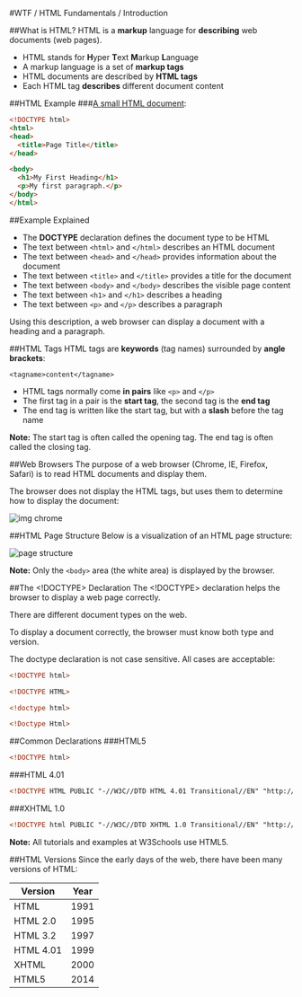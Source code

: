 #WTF / HTML Fundamentals / Introduction

##What is HTML?
HTML is a **markup** language for **describing** web documents (web pages).

* HTML stands for **H**yper **T**ext **M**arkup **L**anguage
* A markup language is a set of **markup tags**
* HTML documents are described by **HTML tags**
* Each HTML tag **describes** different document content

##HTML Example
###[A small HTML document](https://jsbin.com/kahuze/edit?html,output):
```html
<!DOCTYPE html>
<html>
<head>
  <title>Page Title</title>
</head>

<body>
  <h1>My First Heading</h1>
  <p>My first paragraph.</p>
</body>
</html>
```

##Example Explained
* The **DOCTYPE** declaration defines the document type to be HTML
* The text between `<html>` and `</html>` describes an HTML document
* The text between `<head>` and `</head>` provides information about the document
* The text between `<title>` and `</title>` provides a title for the document
* The text between `<body>` and `</body>` describes the visible page content
* The text between `<h1>` and `</h1>` describes a heading
* The text between `<p>` and `</p>` describes a paragraph

Using this description, a web browser can display a document with a heading and a paragraph.  

##HTML Tags
HTML tags are **keywords** (tag names) surrounded by **angle brackets**:
```
<tagname>content</tagname>
```
* HTML tags normally come **in pairs** like `<p>` and `</p>`
* The first tag in a pair is the **start tag**, the second tag is the **end tag**
* The end tag is written like the start tag, but with a **slash** before the tag name

**Note:**	The start tag is often called the opening tag. The end tag is often called the closing tag.

##Web Browsers
The purpose of a web browser (Chrome, IE, Firefox, Safari) is to read HTML documents and display them.

The browser does not display the HTML tags, but uses them to determine how to display the document:

![img chrome](http://www.w3schools.com/html/img_chrome.png)

##HTML Page Structure
Below is a visualization of an HTML page structure:

![page structure](http://i.imgsafe.org/7c0e176.png)

**Note:**	Only the `<body>` area (the white area) is displayed by the browser.

##The <!DOCTYPE> Declaration
The <!DOCTYPE> declaration helps the browser to display a web page correctly.

There are different document types on the web.

To display a document correctly, the browser must know both type and version.

The doctype declaration is not case sensitive. All cases are acceptable:
```html
<!DOCTYPE html>

<!DOCTYPE HTML>

<!doctype html>

<!Doctype Html>
```

##Common Declarations
###HTML5
```html
<!DOCTYPE html>
```
###HTML 4.01
```html
<!DOCTYPE HTML PUBLIC "-//W3C//DTD HTML 4.01 Transitional//EN" "http://www.w3.org/TR/html4/loose.dtd">
```
###XHTML 1.0
```html
<!DOCTYPE html PUBLIC "-//W3C//DTD XHTML 1.0 Transitional//EN" "http://www.w3.org/TR/xhtml1/DTD/xhtml1-transitional.dtd">
```

**Note:**	All tutorials and examples at W3Schools use HTML5.

##HTML Versions
Since the early days of the web, there have been many versions of HTML:

Version |	Year
------- | ----
HTML | 1991
HTML 2.0 | 1995
HTML 3.2 | 1997
HTML 4.01 | 1999
XHTML | 2000
HTML5 | 2014
